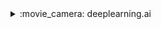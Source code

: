 <details>
<summary>:movie_camera: deeplearning.ai</summary>

* Description - Deep Learning specialization on Coursera by Andrew Ng.

* Review - This speciaization is a great introduction to deep learning! Andrew Ng is able to convey a lot of information throughout each of the 5 courses without causing students to get bogged down by the nitty gritties of the subject matter. This approach of providing a layer of abstraction carries over to the assigments and quizzes sometimes making them too simple to do. But all in all, this specializaition is a great way to get into deep learning and Andrew sharing insights about his thought process of tackling problems make the specialization worth taking by itself.

* Link - https://www.coursera.org/specializations/deep-learning

</details>



